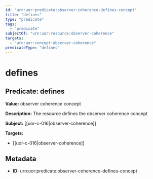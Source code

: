 ```yaml
---
id: "urn:uor:predicate:observer-coherence-defines-concept"
title: "defines"
type: "predicate"
tags:
  - "predicate"
subjectOf: "urn:uor:resource:observer-coherence"
targets:
  - "urn:uor:concept:observer-coherence"
predicateType: "defines"
---
```


# defines

## Predicate: defines

**Value:** observer coherence concept

**Description:** The resource defines the observer coherence concept

**Subject:** [[uor-c-016|observer-coherence]]

**Targets:**

- [[uor-c-016|observer-coherence]]

## Metadata

- **ID:** urn:uor:predicate:observer-coherence-defines-concept
